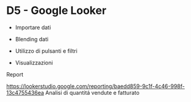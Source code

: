 # D5 - Google Looker

- Importare dati

- Blending dati

- Utilizzo di pulsanti e filtri

- Visualizzazioni

Report

https://lookerstudio.google.com/reporting/baedd859-9c1f-4c46-998f-13c4755436ea Analisi di quantitá vendute e fatturato
